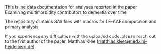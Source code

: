 This is the data documentation for analyses reported in the paper Examining multimorbidity contributors to dementia over time

The repository contains SAS files with macros for LE-AAF computation and primary analysis.

If you experience any difficulties with the uploaded code, please reach out to the first author of the paper, Matthias Klee (matthias.klee@med.uni-heidelberg.de).
